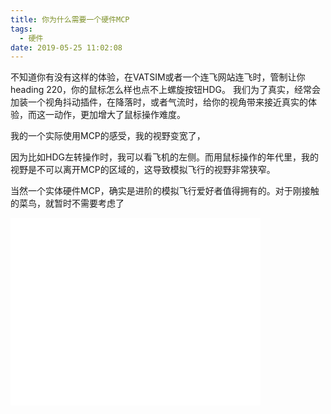 ```yaml
---
title: 你为什么需要一个硬件MCP
tags:
  - 硬件
date: 2019-05-25 11:02:08
---
```


不知道你有没有这样的体验，在VATSIM或者一个连飞网站连飞时，管制让你heading 220，你的鼠标怎么样也点不上螺旋按钮HDG。
我们为了真实，经常会加装一个视角抖动插件，在降落时，或者气流时，给你的视角带来接近真实的体验，而这一动作，更加增大了鼠标操作难度。

我的一个实际使用MCP的感受，我的视野变宽了，

因为比如HDG左转操作时，我可以看飞机的左侧。而用鼠标操作的年代里，我的视野是不可以离开MCP的区域的，这导致模拟飞行的视野非常狭窄。

当然一个实体硬件MCP，确实是进阶的模拟飞行爱好者值得拥有的。对于刚接触的菜鸟，就暂时不需要考虑了

<iframe style="width:400px;height:300px" src="//player.bilibili.com/player.html?aid=46270712&cid=81069736&page=1" scrolling="no" border="0" frameborder="no" framespacing="0" allowfullscreen="true"> </iframe>